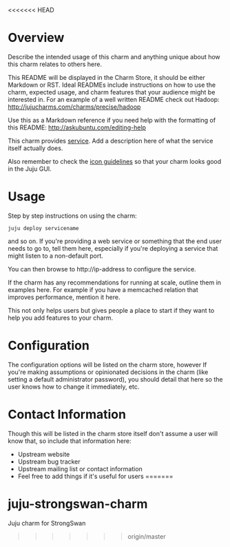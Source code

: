 <<<<<<< HEAD
# Overview

Describe the intended usage of this charm and anything unique about how this charm relates to others here.

This README will be displayed in the Charm Store, it should be either Markdown or RST. Ideal READMEs include instructions on how to use the charm, expected usage, and charm features that your audience might be interested in. For an example of a well written README check out Hadoop: http://jujucharms.com/charms/precise/hadoop

Use this as a Markdown reference if you need help with the formatting of this README: http://askubuntu.com/editing-help

This charm provides [service](http://example.com). Add a description here of what the service itself actually does.

Also remember to check the [icon guidelines](https://juju.ubuntu.com/docs/authors-charm-icon.html) so that your charm looks good in the Juju GUI.

# Usage

Step by step instructions on using the charm:

    juju deploy servicename

and so on. If you're providing a web service or something that the end user needs to go to, tell them here, especially if you're deploying a service that might listen to a non-default port.

You can then browse to http://ip-address to configure the service.


If the charm has any recommendations for running at scale, outline them in examples here. For example if you have a memcached relation that improves performance, mention it here.


This not only helps users but gives people a place to start if they want to help you add features to your charm.

# Configuration

The configuration options will be listed on the charm store, however If you're making assumptions or opinionated decisions in the charm (like setting a default administrator password), you should detail that here so the user knows how to change it immediately, etc.

# Contact Information

Though this will be listed in the charm store itself don't assume a user will know that, so include that information here:


- Upstream website
- Upstream bug tracker
- Upstream mailing list or contact information
- Feel free to add things if it's useful for users
=======
# juju-strongswan-charm
Juju charm for StrongSwan
>>>>>>> origin/master
